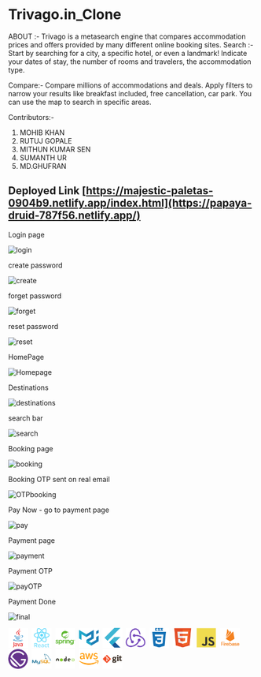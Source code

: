 # Trivago.in_Clone
ABOUT :-
Trivago is a metasearch engine that compares accommodation prices and offers provided by many different online booking sites.
Search :-
Start by searching for a city, a specific hotel, or even a landmark! Indicate your dates of stay, the number of rooms and travelers, the accommodation type.

Compare:-
Compare millions of accommodations and deals. Apply filters to narrow your results like breakfast included, free cancellation, car park. You can use the map to search in specific areas.



Contributors:-
1) MOHIB KHAN 
2) RUTUJ GOPALE
3) MITHUN KUMAR SEN
4) SUMANTH UR
5) MD.GHUFRAN

## Deployed Link [https://majestic-paletas-0904b9.netlify.app/index.html](https://papaya-druid-787f56.netlify.app/)


Login page

![login](https://user-images.githubusercontent.com/122447008/224561094-ae1c417b-79a8-4aeb-9fb6-30b717db4093.png)

create password

![create](https://user-images.githubusercontent.com/122447008/224561181-58868388-3b5f-4bf0-aa8b-4b63363142a4.png)

forget password

![forget](https://user-images.githubusercontent.com/122447008/224561208-25291665-af60-488d-af6b-2a495e1358c7.png)

reset password

![reset](https://user-images.githubusercontent.com/122447008/224561246-075d4bf9-e032-4bdf-950d-d4fc97c5a5d5.png)

HomePage

![Homepage](https://user-images.githubusercontent.com/122447008/224561274-97d46f2e-56fc-486e-a51d-cbfeaaa123b4.png)

Destinations

![destinations](https://user-images.githubusercontent.com/122447008/224561344-4d6d1b56-7c59-4f1e-887b-268bd2f7eb46.png)

search bar

![search](https://user-images.githubusercontent.com/122447008/224561372-c5cbe031-d673-473d-a04a-6551c030f06c.png)

Booking page

![booking](https://user-images.githubusercontent.com/122447008/224561404-09e2884e-8066-4ca7-8dac-ca409b779259.png)

Booking OTP sent on real email

![OTPbooking](https://user-images.githubusercontent.com/122447008/224561443-3f10d51c-771c-40a6-ba35-10fb45d6837b.png)

Pay Now - go to payment page

![pay](https://user-images.githubusercontent.com/122447008/224561532-f43d9a58-038a-43ae-a549-5af8ca07fe3e.png)

Payment page

![payment](https://user-images.githubusercontent.com/122447008/224561566-8a55719b-a454-4ae6-beda-8193c252fe3d.png)

Payment OTP 

![payOTP](https://user-images.githubusercontent.com/122447008/224561590-c1fbdcca-1e83-4304-8176-dbb886754bc6.png)

Payment Done

![final](https://user-images.githubusercontent.com/122447008/224561612-f7f00bc7-5f54-42bd-8794-ab7d8fa3b3aa.png)

<div>
  <img src="https://github.com/devicons/devicon/blob/master/icons/java/java-original-wordmark.svg" title="Java" alt="Java" width="40" height="40"/>&nbsp;
  <img src="https://github.com/devicons/devicon/blob/master/icons/react/react-original-wordmark.svg" title="React" alt="React" width="40" height="40"/>&nbsp;
  <img src="https://github.com/devicons/devicon/blob/master/icons/spring/spring-original-wordmark.svg" title="Spring" alt="Spring" width="40" height="40"/>&nbsp;
  <img src="https://github.com/devicons/devicon/blob/master/icons/materialui/materialui-original.svg" title="Material UI" alt="Material UI" width="40" height="40"/>&nbsp;
  <img src="https://github.com/devicons/devicon/blob/master/icons/flutter/flutter-original.svg" title="Flutter" alt="Flutter" width="40" height="40"/>&nbsp;
  <img src="https://github.com/devicons/devicon/blob/master/icons/redux/redux-original.svg" title="Redux" alt="Redux " width="40" height="40"/>&nbsp;
  <img src="https://github.com/devicons/devicon/blob/master/icons/css3/css3-plain-wordmark.svg"  title="CSS3" alt="CSS" width="40" height="40"/>&nbsp;
  <img src="https://github.com/devicons/devicon/blob/master/icons/html5/html5-original.svg" title="HTML5" alt="HTML" width="40" height="40"/>&nbsp;
  <img src="https://github.com/devicons/devicon/blob/master/icons/javascript/javascript-original.svg" title="JavaScript" alt="JavaScript" width="40" height="40"/>&nbsp;
  <img src="https://github.com/devicons/devicon/blob/master/icons/firebase/firebase-plain-wordmark.svg" title="Firebase" alt="Firebase" width="40" height="40"/>&nbsp;
  <img src="https://github.com/devicons/devicon/blob/master/icons/gatsby/gatsby-original.svg" title="Gatsby"  alt="Gatsby" width="40" height="40"/>&nbsp;
  <img src="https://github.com/devicons/devicon/blob/master/icons/mysql/mysql-original-wordmark.svg" title="MySQL"  alt="MySQL" width="40" height="40"/>&nbsp;
  <img src="https://github.com/devicons/devicon/blob/master/icons/nodejs/nodejs-original-wordmark.svg" title="NodeJS" alt="NodeJS" width="40" height="40"/>&nbsp;
  <img src="https://github.com/devicons/devicon/blob/master/icons/amazonwebservices/amazonwebservices-plain-wordmark.svg" title="AWS" alt="AWS" width="40" height="40"/>&nbsp;
  <img src="https://github.com/devicons/devicon/blob/master/icons/git/git-original-wordmark.svg" title="Git" **alt="Git" width="40" height="40"/>
</div>

